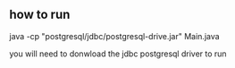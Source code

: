 ## how to run

java -cp "postgresql/jdbc/postgresql-drive.jar" Main.java

you will need to donwload the jdbc postgresql driver to run
